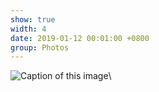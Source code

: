 ```yaml
---
show: true
width: 4
date: 2019-01-12 00:01:00 +0800
group: Photos
---
```

<div>
  <img data-src="https://firebasestorage.googleapis.com/v0/b/academic-website-d2e05.firebasestorage.app/o/im15.jpeg?alt=media&token=427c6d50-67d3-4b2f-ad97-1d2a1582d0d1" class="lazy w-100 rounded" src="{{ '/assets/images/empty_300x200.png' | relative_url }}" data-toggle="tooltip" data-placement="top" title="Caption of this image">\
</div>

